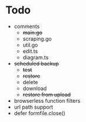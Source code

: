 # Todo
- comments
    - ~~main.go~~
    - scraping.go
    - util.go
    - edit.ts
    - diagram.ts
- ~~scheduled backup~~
    - ~~test~~
    - ~~restore~~
    - delete
    - download
    - ~~restore from upload~~
- browserless function filters
- url path support
- defer formfile.close()